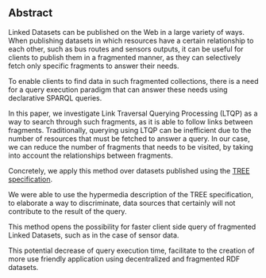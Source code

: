 ## Abstract
<!-- Context      -->
Linked Datasets can be published on the Web in a large variety of ways.
When publishing datasets in which resources have a certain relationship to each other,
such as bus routes and sensors outputs,
it can be useful for clients to publish them in a fragmented manner,
as they can selectively fetch only specific fragments to answer their needs.
<!-- Need         -->
To enable clients to find data in such fragmented collections,
there is a need for a query execution paradigm that can answer these needs using declarative SPARQL queries.
<!-- Task         -->
In this paper, we investigate Link Traversal Querying Processing (LTQP) as a way to search through such fragments,
as it is able to follow links between fragments.
Traditionally, querying using LTQP can be inefficient due to the number of resources that must be fetched to answer a query.
In our case, we can reduce the number of fragments that needs to be visited,
by taking into account the relationships between fragments.
<!-- Object       -->
Concretely, we apply this method over datasets published using the [TREE specification](https://treecg.github.io/specification/).
<!-- Findings     -->
We were able to use the hypermedia description of the TREE specification, 
to elaborate a way to discriminate,
data sources that certainly will not contribute to the result of the query.
<!-- Conclusion   -->
This method  opens the possibility for faster client side query of fragmented Linked Datasets,
such as in the case of sensor data.
<!-- Perspectives -->
This potential decrease of query execution time,
facilitate to the creation of more use friendly application using decentralized and fragmented RDF datasets.